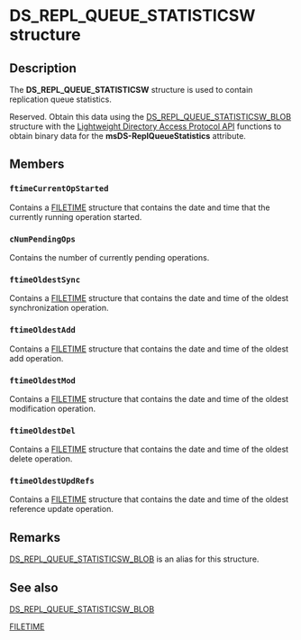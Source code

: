 # DS_REPL_QUEUE_STATISTICSW structure

## Description

The **DS_REPL_QUEUE_STATISTICSW** structure is used to contain replication queue statistics.

Reserved. Obtain this data using the [DS_REPL_QUEUE_STATISTICSW_BLOB](https://learn.microsoft.com/previous-versions/windows/desktop/legacy/ms676274(v=vs.85)) structure with the [Lightweight Directory Access Protocol API](https://learn.microsoft.com/previous-versions/windows/desktop/ldap/lightweight-directory-access-protocol-ldap-api) functions to obtain binary data for the **msDS-ReplQueueStatistics** attribute.

## Members

### `ftimeCurrentOpStarted`

Contains a [FILETIME](https://learn.microsoft.com/windows/desktop/api/minwinbase/ns-minwinbase-filetime) structure that contains the date and time that the currently running operation started.

### `cNumPendingOps`

Contains the number of currently pending operations.

### `ftimeOldestSync`

Contains a [FILETIME](https://learn.microsoft.com/windows/desktop/api/minwinbase/ns-minwinbase-filetime) structure that contains the date and time of the oldest synchronization operation.

### `ftimeOldestAdd`

Contains a [FILETIME](https://learn.microsoft.com/windows/desktop/api/minwinbase/ns-minwinbase-filetime) structure that contains the date and time of the oldest add operation.

### `ftimeOldestMod`

Contains a [FILETIME](https://learn.microsoft.com/windows/desktop/api/minwinbase/ns-minwinbase-filetime) structure that contains the date and time of the oldest modification operation.

### `ftimeOldestDel`

Contains a [FILETIME](https://learn.microsoft.com/windows/desktop/api/minwinbase/ns-minwinbase-filetime) structure that contains the date and time of the oldest delete operation.

### `ftimeOldestUpdRefs`

Contains a [FILETIME](https://learn.microsoft.com/windows/desktop/api/minwinbase/ns-minwinbase-filetime) structure that contains the date and time of the oldest reference update operation.

## Remarks

[DS_REPL_QUEUE_STATISTICSW_BLOB](https://learn.microsoft.com/previous-versions/windows/desktop/legacy/ms676274(v=vs.85)) is an alias for this structure.

## See also

[DS_REPL_QUEUE_STATISTICSW_BLOB](https://learn.microsoft.com/previous-versions/windows/desktop/legacy/ms676274(v=vs.85))

[FILETIME](https://learn.microsoft.com/windows/desktop/api/minwinbase/ns-minwinbase-filetime)
